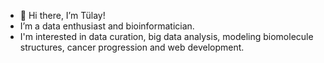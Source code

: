 - 👋 Hi there, I’m Tülay!
- I’m a data enthusiast and bioinformatician.
- I'm interested in data curation, big data analysis, modeling biomolecule structures, cancer progression and web development.

<!---
KarakulakTulay/KarakulakTulay is a ✨ special ✨ repository because its `README.md` (this file) appears on your GitHub profile.
You can click the Preview link to take a look at your changes.
--->
